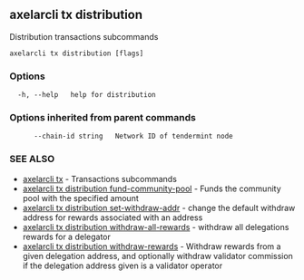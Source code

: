 ## axelarcli tx distribution

Distribution transactions subcommands

```
axelarcli tx distribution [flags]
```

### Options

```
  -h, --help   help for distribution
```

### Options inherited from parent commands

```
      --chain-id string   Network ID of tendermint node
```

### SEE ALSO

- [axelarcli tx](axelarcli_tx.md)	 - Transactions subcommands
- [axelarcli tx distribution fund-community-pool](axelarcli_tx_distribution_fund-community-pool.md)	 - Funds the community pool with the specified amount
- [axelarcli tx distribution set-withdraw-addr](axelarcli_tx_distribution_set-withdraw-addr.md)	 - change the default withdraw address for rewards associated with an address
- [axelarcli tx distribution withdraw-all-rewards](axelarcli_tx_distribution_withdraw-all-rewards.md)	 - withdraw all delegations rewards for a delegator
- [axelarcli tx distribution withdraw-rewards](axelarcli_tx_distribution_withdraw-rewards.md)	 - Withdraw rewards from a given delegation address, and optionally withdraw validator commission if the delegation address given is a validator operator
